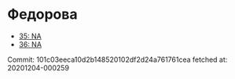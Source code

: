 # Федорова
- [35: NA](35.md)
- [36: NA](36.md)

Commit: 101c03eeca10d2b148520102df2d24a761761cea
 fetched at: 20201204-000259
